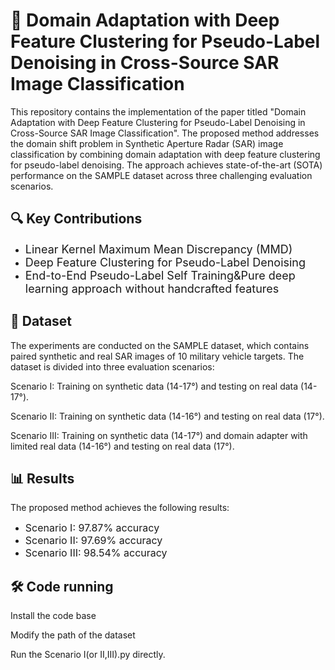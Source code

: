 # 🚀 Domain Adaptation with Deep Feature Clustering for Pseudo-Label Denoising in Cross-Source SAR Image Classification
This repository contains the implementation of the paper titled "Domain Adaptation with Deep Feature Clustering for Pseudo-Label Denoising in Cross-Source SAR Image Classification". The proposed method addresses the domain shift problem in Synthetic Aperture Radar (SAR) image classification by combining domain adaptation with deep feature clustering for pseudo-label denoising. The approach achieves state-of-the-art (SOTA) performance on the SAMPLE dataset across three challenging evaluation scenarios.
<h2>🔍 Key Contributions</h2>
<ul>
  <li><span style="font-size: 18px;">Linear Kernel Maximum Mean Discrepancy (MMD)</span></li>
  <li><span style="font-size: 18px;">Deep Feature Clustering for Pseudo-Label Denoising</span></li>
  <li><span style="font-size: 18px;">End-to-End Pseudo-Label Self Training&Pure deep learning approach without handcrafted features</span></li>
</ul>

<h2>📂 Dataset</h2>
<p>The experiments are conducted on the SAMPLE dataset, which contains paired synthetic and real SAR images of 10 military vehicle targets. The dataset is divided into three evaluation scenarios:<p>
<p>Scenario I: Training on synthetic data (14-17°) and testing on real data (14-17°).<p>
<p>Scenario II: Training on synthetic data (14-16°) and testing on real data (17°).<p>
<p>Scenario III: Training on synthetic data (14-17°) and domain adapter with limited real data (14-16°) and testing on real data (17°).<p>


<h2>📊 Results</h2>
<p>The proposed method achieves the following results:</p>
<ul>
  <li><span style="font-size: 16px;">Scenario I: 97.87% accuracy</span></li>
  <li><span style="font-size: 16px;">Scenario II: 97.69% accuracy</span></li>
  <li><span style="font-size: 16px;">Scenario III: 98.54% accuracy</span></li>
</ul>

<h2>🛠️ Code running</h2>
<p>Install the code base<p>
<p>Modify the path of the dataset<p>
<p>Run the Scenario I(or II,III).py directly.<p>
